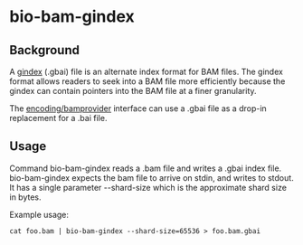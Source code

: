 bio-bam-gindex
==============

## Background

A [gindex](https://github.com/grailbio/bio/tree/master/encoding/bam/gindex.go) (.gbai)
file is an alternate index format for BAM files.  The gindex format
allows readers to seek into a BAM file more efficiently because the
gindex can contain pointers into the BAM file at a finer granularity.

The [encoding/bamprovider](https://github.com/grailbio/bio/tree/master/encoding/bamprovider)
interface can use a .gbai file as a drop-in replacement for a .bai file.

## Usage

Command bio-bam-gindex reads a .bam file and writes a .gbai index file.
bio-bam-gindex expects the bam file to arrive on stdin, and
writes to stdout.  It has a single parameter --shard-size which is
the approximate shard size in bytes.

Example usage:

    cat foo.bam | bio-bam-gindex --shard-size=65536 > foo.bam.gbai

